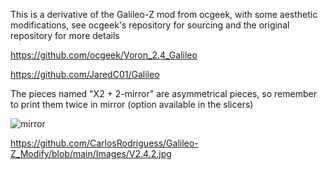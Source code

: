 This is a derivative of the Galileo-Z mod from ocgeek, with some aesthetic modifications, see ocgeek's repository for sourcing and the original repository for more details

https://github.com/ocgeek/Voron_2.4_Galileo

https://github.com/JaredC01/Galileo

The pieces named "X2 + 2-mirror" are asymmetrical pieces, so remember to print them twice in mirror (option available in the slicers)

![mirror](https://user-images.githubusercontent.com/28500698/140617873-9ba4fd97-18a4-4fc5-a643-8d27bb3f4b40.jpg)


https://github.com/CarlosRodriguess/Galileo-Z_Modify/blob/main/Images/V2.4.2.jpg




